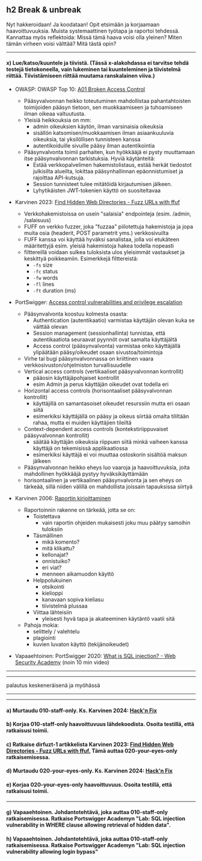 ## h2 Break & unbreak

Nyt hakkeroidaan! Ja koodataan!
Opit etsimään ja korjaamaan haavoittuvuuksia.
Muista systemaattinen työtapa ja raportoi tehdessä. Kannattaa myös reflektoida: Missä tämä haava voisi olla yleinen? Miten tämän virheen voisi välttää? Mitä tästä opin?

---
#### x) Lue/katso/kuuntele ja tiivistä. (Tässä x-alakohdassa ei tarvitse tehdä testejä tietokoneella, vain lukeminen tai kuunteleminen ja tiivistelmä riittää. Tiivistämiseen riittää muutama ranskalainen viiva.)

- OWASP: OWASP Top 10: [A01 Broken Access Control](https://owasp.org/Top10/A01_2021-Broken_Access_Control/)
  - Pääsyvalvonnan heikko toteutuminen mahdollistaa pahantahtoisten toimijoiden pääsyn tietoon, sen muokkaamiseen ja tuhoamiseen ilman oikeaa valtuutusta.
  - Yleisiä heikkouksia on mm:
    - admin oikeuksien käytön, ilman varsinaisia oikeuksia
    - sisällön katsomisen/muokkaamisen ilman asiaankuuluvia oikeuksia, tai yksilöllisen tunnisteen kanssa
    - autentikoiduille sivuille pääsy ilman autentikointia
  - Pääsynvalvonta toimii parhaiten, kun hyökkääjä ei pysty muuttamaan itse pääsynvalvonnan tarkistuksia. Hyviä käytänteitä:
    - Estää verkkopalvelimen hakemistolistaus, estää herkät tiedostot julkisilta alueilta, lokittaa pääsynhallinnan epäonnistumiset ja rajoittaa API-kutsuja.
    - Session tunnisteet tulee mitätöidä kirjautumisen jälkeen.
    - Lyhytikäisten JWT-tokenien käyttö on suositeltavaa

- Karvinen 2023: [Find Hidden Web Directories - Fuzz URLs with ffuf](https://terokarvinen.com/2023/fuzz-urls-find-hidden-directories/)
  - Verkkohakemistoissa on usein "salaisia" endpointeja (esim. /admin, /salaisuus)
  - FUFF on verkko fuzzer, joka "fuzzaa" piilotettuja hakemistoja ja jopa muita osia (headerit, POST parametrit yms.) verkkosivuilta
  - FUFF kanssa voi käyttää hyväksi sanalistaa, jolla voi etukäteen määritettyjä esim. yleisiä hakemistoja hakea todella nopeasti
  - filttereillä voidaan sulkea tuloksista ulos yleisimmät vastaukset ja keskittyä poikkeamiin. Esimerkkejä filttereistä:
    - `-fs`  size
    - `-fc`  status
    - `-fw`  words
    - `-fl`  lines
    - `-ft`  duration (ms)

- PortSwigger: [Access control vulnerabilities and privilege escalation](https://portswigger.net/web-security/access-control)
  - Pääsynvalvonta koostuu kolmesta osasta:
    - Authentication (autentikaatio) varmistaa käyttäjän olevan kuka se väittää olevan
    - Session management (sessionhallinta) tunnistaa, että autentikaatiota seuraavat pyynnöt ovat samalta käyttäjältä
    - Access control (pääsynvalvonta) varmistaa onko käyttäjällä ylipäätään pääsy/oikeudet osaan sivustoa/toimintoja
  - Virhe tai bugi pääsynvalvonnassa on kriittinen vaara verkkosivuston/ohjelmiston turvallisuudelle
  - Vertical access controls (vertikaaliset pääsyvalvonnan kontrollit)
    - pääosin käyttäjäpohjaiset kontrollit
    - esim Admin ja perus käyttäjän oikeudet ovat todella eri
  - Horizontal access controls (horisontaaliset pääsyvalvonnan kontrollit)
    - käyttäjillä on samantasoiset oikeudet resurssiin mutta eri osaan siitä
    - esimerkiksi käyttäjällä on pääsy ja oikeus siirtää omalta tililtään rahaa, mutta ei muiden käyttäjien tileiltä
  - Context-dependent access controls (kontekstiriippuvaiset pääsyvalvonnan kontrollit)
    - säätää käyttäjän oikeuksia riippuen siitä minkä vaiheen kanssa käyttäjä on tekemisissä applikaatiossa
    - esimerkiksi käyttäjä ei voi muuttaa ostoskorin sisältöä maksun jälkeen
  - Pääsynvalvonnan heikko eheys luo vaaroja ja haavoittuvuksia, joita mahdollinen hyökkääjä pystyy hyväksikäyttämään
  - horisontaalinen ja vertikaalinen pääsynvalvonta ja sen eheys on tärkeää, sillä niiden välillä on mahdollista joissain tapauksissa siirtyä

- Karvinen 2006: [Raportin kirjoittaminen](https://terokarvinen.com/2006/raportin-kirjoittaminen-4/)
  - Raportoinnin rakenne on tärkeää, jotta se on:
    - Toistettava
      - vain raportin ohjeiden mukaisesti joku muu päätyy samoihin tuloksiin
    - Täsmällinen
      - mikä komento?
      - mitä klikattu?
      - kellonajat?
      - onnistuiko?
      - eri viat?
      - menneen aikamuodon käyttö
    - Helppolukuinen
      - otsikointi
      - kielioppi
      - kanavaan sopiva kieliasu
      - tiivistelmä plussaa
    - Viittaa lähteisiin
      - yleisesti hyvä tapa ja akateeminen käytäntö vaatii sitä
  - Pahoja mokia:
    - selittely / valehtelu
    - plagiointi
    - kuvien luvaton käyttö (tekijänoikeudet)

- Vapaaehtoinen: PortSwigger 2020: [What is SQL injection? - Web Security Academy](https://www.youtube.com/watch?v=wX6tszfgYp4) (noin 10 min video)

---
---
palautus keskeneräisenä ja myöhässä

---
---
#### a) Murtaudu 010-staff-only. Ks. Karvinen 2024: [Hack'n Fix](https://terokarvinen.com/hack-n-fix/)


#### b) Korjaa 010-staff-only haavoittuvuus lähdekoodista. Osoita testillä, että ratkaisusi toimii.


#### c) Ratkaise dirfuzt-1 artikkelista Karvinen 2023: [Find Hidden Web Directories - Fuzz URLs with ffuf.](https://terokarvinen.com/2023/fuzz-urls-find-hidden-directories/) Tämä auttaa 020-your-eyes-only ratkaisemisessa.


#### d) Murtaudu 020-your-eyes-only. Ks. Karvinen 2024: [Hack'n Fix](https://terokarvinen.com/hack-n-fix/)


#### e) Korjaa 020-your-eyes-only haavoittuvuus. Osoita testillä, että ratkaisusi toimii.

---
#### g) Vapaaehtoinen. Johdantotehtävä, joka auttaa 010-staff-only ratkaisemisessa. Ratkaise Portswigger Academyn "Lab: SQL injection vulnerability in WHERE clause allowing retrieval of hidden data".

#### h) Vapaaehtoinen. Johdantotehtävä, joka auttaa 010-staff-only ratkaisemisessa. Ratkaise Portswigger Academyn "Lab: SQL injection vulnerability allowing login bypass"
